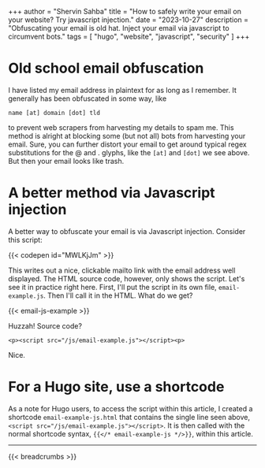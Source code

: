 +++
author = "Shervin Sahba"
title = "How to safely write your email on your website? Try javascript injection."
date = "2023-10-27"
description = "Obfuscating your email is old hat. Inject your email via javascript to circumvent bots."
tags = [
    "hugo",
    "website",
    "javascript",
    "security"
]
+++

# Old school email obfuscation

I have listed my email address in plaintext for as long as I remember. It generally has been obfuscated in some way, like

    name [at] domain [dot] tld

to prevent web scrapers from harvesting my details to spam me. This method is alright at blocking some (but not all) bots from harvesting your email. Sure, you can further distort your email to get around typical regex substitutions for the @ and . glyphs, like the `[at]` and `[dot]` we see above. But then your email looks like trash.

# A better method via Javascript injection

A better way to obfuscate your email is via Javascript injection. Consider this script:

{{< codepen id="MWLKjJm" >}}

This writes out a nice, clickable mailto link with the email address well displayed. The HTML source code, however, only shows the script. Let's see it in practice right here. First, I'll put the script in its own file, `email-example.js`. Then I'll call it in the HTML. What do we get?

{{< email-js-example >}}

Huzzah! Source code?

    <p><script src="/js/email-example.js"></script><p>

Nice.


# For a Hugo site, use a shortcode

As a note for Hugo users, to access the script within this article, I created a shortcode `email-example-js.html` that contains the single line seen above, `<script src="/js/email-example.js"></script>`. It is then called with the normal shortcode syntax, `{{</* email-example-js */>}}`, within this article.

---
{{< breadcrumbs >}}